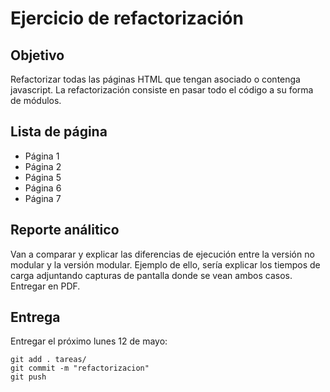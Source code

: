 # Ejercicio de refactorización

## Objetivo
Refactorizar todas las páginas HTML que 
tengan asociado o contenga javascript. La 
refactorización consiste en pasar todo el 
código a su forma de módulos.

## Lista de página
* Página 1
* Página 2
* Página 5
* Página 6
* Página 7

## Reporte análitico
Van a comparar y explicar las diferencias de 
ejecución entre la versión no modular y la 
versión modular. Ejemplo de ello, sería 
explicar los tiempos de carga adjuntando 
capturas de pantalla donde se vean ambos 
casos. Entregar en PDF.


## Entrega
Entregar el próximo lunes 12 de mayo:

```
git add . tareas/
git commit -m "refactorizacion"
git push
```